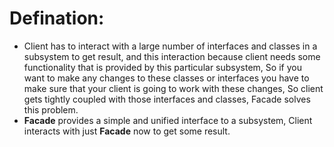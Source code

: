 # Defination:
- Client has to interact with a large number of interfaces and classes in a subsystem to get result, and this interaction because client needs some functionality that is provided by this particular subsystem, So if you want to make any changes to these classes or interfaces you have to make sure that your client is going to work with these changes, So client gets tightly coupled with those interfaces and classes, Facade solves this problem.
- **Facade** provides a simple and unified interface to a subsystem, Client interacts with just **Facade** now to get some result.
